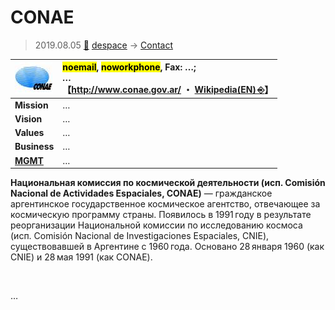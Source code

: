 # CONAE
> 2019.08.05 [🚀](../../index/index.md) [despace](../index.md) → [Contact](../contact.md)

|[![](../f/con/c/conae_logo1_thumb.jpg)](../f/con/c/conae_logo1.png)|<mark>noemail</mark>, <mark>noworkphone</mark>, Fax: …;<br> *…*<br> 【<http://www.conae.gov.ar/> ・ [Wikipedia(EN) ⎆](https://en.wikipedia.org/wiki/Comisión_Nacional_de_Actividades_Espaciales)】|
|:--|:--|
|**Mission**|…|
|**Vision**|…|
|**Values**|…|
|**Business**|…|
|**[MGMT](../mgmt.md)**|…|

**Национальная комиссия по космической деятельности (исп. Comisión Nacional de Actividades Espaciales, CONAE)** — гражданское аргентинское государственное космическое агентство, отвечающее за космическую программу страны. Появилось в 1991 году в результате реорганизации Национальной комиссии по исследованию космоса (исп. Comisión Nacional de Investigaciones Espaciales, CNIE), существовавшей в Аргентине с 1960 года. Основано 28 января 1960 (как CNIE) и 28 мая 1991 (как CONAE).



<p style="page-break-after:always"> </p>

…
